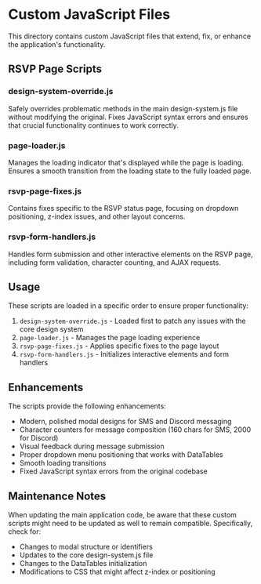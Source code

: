 # Custom JavaScript Files

This directory contains custom JavaScript files that extend, fix, or enhance the application's functionality.

## RSVP Page Scripts

### design-system-override.js
Safely overrides problematic methods in the main design-system.js file without modifying the original. Fixes JavaScript syntax errors and ensures that crucial functionality continues to work correctly.

### page-loader.js
Manages the loading indicator that's displayed while the page is loading. Ensures a smooth transition from the loading state to the fully loaded page.

### rsvp-page-fixes.js
Contains fixes specific to the RSVP status page, focusing on dropdown positioning, z-index issues, and other layout concerns.

### rsvp-form-handlers.js
Handles form submission and other interactive elements on the RSVP page, including form validation, character counting, and AJAX requests.

## Usage

These scripts are loaded in a specific order to ensure proper functionality:

1. `design-system-override.js` - Loaded first to patch any issues with the core design system
2. `page-loader.js` - Manages the page loading experience
3. `rsvp-page-fixes.js` - Applies specific fixes to the page layout
4. `rsvp-form-handlers.js` - Initializes interactive elements and form handlers

## Enhancements

The scripts provide the following enhancements:

- Modern, polished modal designs for SMS and Discord messaging
- Character counters for message composition (160 chars for SMS, 2000 for Discord)
- Visual feedback during message submission
- Proper dropdown menu positioning that works with DataTables
- Smooth loading transitions
- Fixed JavaScript syntax errors from the original codebase

## Maintenance Notes

When updating the main application code, be aware that these custom scripts might need to be updated as well to remain compatible. Specifically, check for:

- Changes to modal structure or identifiers
- Updates to the core design-system.js file
- Changes to the DataTables initialization
- Modifications to CSS that might affect z-index or positioning